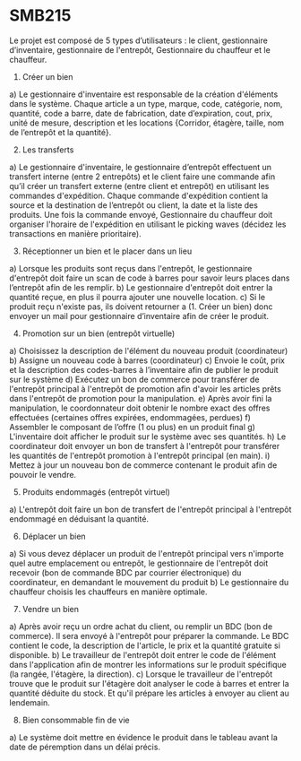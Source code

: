 # SMB215

Le projet est composé de 5 types d’utilisateurs : le client, gestionnaire d’inventaire, gestionnaire de l'entrepôt, Gestionnaire du chauffeur et le chauffeur.
1)	Créer un bien 

a)	Le gestionnaire d'inventaire est responsable de la création d'éléments dans le système. Chaque article a un type, marque, code, catégorie, nom, quantité, code a barre, date de fabrication, date d’expiration, cout, prix, unité de mesure, description et les locations {Corridor, étagère, taille, nom de l’entrepôt et la quantité}.

2)	Les transferts

a)	Le gestionnaire d'inventaire, le gestionnaire d’entrepôt effectuent un transfert interne (entre 2 entrepôts) et le client faire une commande afin qu’il créer un transfert externe (entre client et entrepôt) en utilisant les commandes d'expédition. Chaque commande d'expédition contient la source et la destination de l’entrepôt ou client, la date et la liste des produits. Une fois la commande envoyé, Gestionnaire du chauffeur doit organiser l'horaire de l'expédition en utilisant le picking waves (décidez les transactions en manière prioritaire).
	
3)	Réceptionner un bien et le placer dans un lieu 

a)	Lorsque les produits sont reçus dans l'entrepôt, le gestionnaire d'entrepôt doit faire un scan de code à barres pour savoir leurs places dans l’entrepôt afin de les remplir. 
b)	Le gestionnaire d'entrepôt doit entrer la quantité reçue, en plus il pourra ajouter une nouvelle location. 
c)	Si le produit reçu n'existe pas, ils doivent retourner a (1. Créer un bien) donc envoyer un mail pour gestionnaire d’inventaire afin de créer le produit.



4)	Promotion sur un bien (entrepôt virtuelle)

a)	Choisissez la description de l'élément du nouveau produit (coordinateur) 
b)	Assigne un nouveau code à barres (coordinateur) 
c)	Envoie le coût, prix et la description des codes-barres à l’inventaire afin de publier le produit sur le système 
d)	Exécutez un bon de commerce pour transférer de l'entrepôt principal à l'entrepôt de promotion afin d'avoir les articles prêts dans l'entrepôt de promotion pour la manipulation. 
e)	Après avoir fini la manipulation, le coordonnateur doit obtenir le nombre exact des offres effectuées (certaines offres expirées, endommagées, perdues) 
f)	Assembler le composant de l’offre (1 ou plus) en un produit final 
g)	L'inventaire doit afficher le produit sur le système avec ses quantités. 
h)	Le coordinateur doit envoyer un bon de transfert à l'entrepôt pour transférer les quantités de l'entrepôt promotion à l'entrepôt principal (en main). 
i)	Mettez à jour un nouveau bon de commerce contenant le produit afin de pouvoir le vendre.



5)	Produits endommagés (entrepôt virtuel) 

a)	L'entrepôt doit faire un bon de transfert de l'entrepôt principal à l'entrepôt endommagé en déduisant la quantité.



6)	Déplacer un bien 

a)	Si vous devez déplacer un produit de l'entrepôt principal vers n'importe quel autre emplacement ou entrepôt, le gestionnaire de l'entrepôt doit recevoir (bon de commande BDC par courrier électronique) du coordinateur, en demandant le mouvement du produit
b)	Le gestionnaire du chauffeur choisis les chauffeurs en manière optimale.

7)	Vendre un bien 

a)	Après avoir reçu un ordre achat du client, ou remplir un BDC (bon de commerce). Il sera envoyé à l'entrepôt pour préparer la commande. Le BDC contient le code, la description de l'article, le prix et la quantité gratuite si disponible.
b)	Le travailleur de l'entrepôt doit entrer le code de l'élément dans l'application afin de montrer les informations sur le produit spécifique (la rangée, l'étagère, la direction). 
c)	Lorsque le travailleur de l'entrepôt trouve que le produit sur l'étagère doit analyser le code à barres et entrer la quantité déduite du stock. Et qu'il prépare les articles à envoyer au client au lendemain.



8)	Bien consommable fin de vie

a)	Le système doit mettre en évidence le produit dans le tableau avant la date de péremption dans un délai précis.
